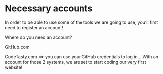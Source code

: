 # Necessary accounts

In order to be able to use some of the tools we are going to use, you’ll first need to register an account!

Where do you need an account?

GitHub.com

CodeTasty.com ==> you can use your GitHub credentials to log in… With an account for those 2 systems, we are set to start coding our very first website!
